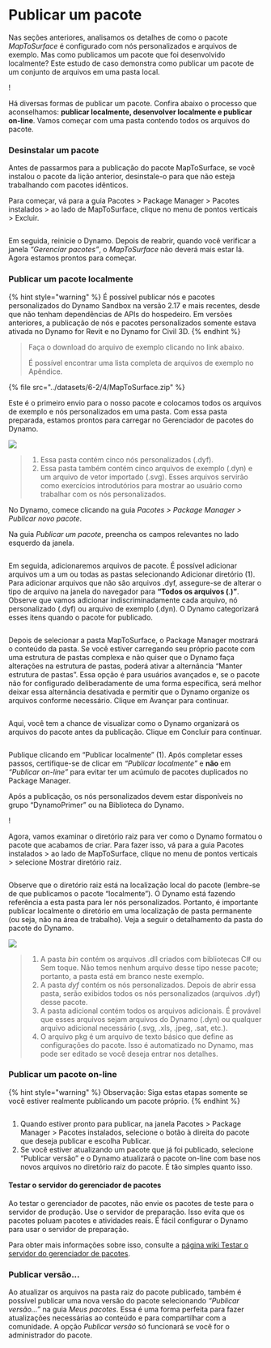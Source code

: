 # Publicar um pacote

Nas seções anteriores, analisamos os detalhes de como o pacote _MapToSurface_ é configurado com nós personalizados e arquivos de exemplo. Mas como publicamos um pacote que foi desenvolvido localmente? Este estudo de caso demonstra como publicar um pacote de um conjunto de arquivos em uma pasta local.

\![](<../images/6-2/3/develop package - custom nodes 01 (1) (1).jpg>)

Há diversas formas de publicar um pacote. Confira abaixo o processo que aconselhamos: **publicar localmente, desenvolver localmente e publicar on-line**. Vamos começar com uma pasta contendo todos os arquivos do pacote.

### Desinstalar um pacote

Antes de passarmos para a publicação do pacote MapToSurface, se você instalou o pacote da lição anterior, desinstale-o para que não esteja trabalhando com pacotes idênticos.

Para começar, vá para a guia Pacotes > Package Manager > Pacotes instalados > ao lado de MapToSurface, clique no menu de pontos verticais > Excluir.

<figure><img src="../../.gitbook/assets/delete-map-to-surface.png" alt=""><figcaption></figcaption></figure>

Em seguida, reinicie o Dynamo. Depois de reabrir, quando você verificar a janela _“Gerenciar pacotes”_, o _MapToSurface_ não deverá mais estar lá. Agora estamos prontos para começar.

### Publicar um pacote localmente

{% hint style="warning" %} É possível publicar nós e pacotes personalizados do Dynamo Sandbox na versão 2.17 e mais recentes, desde que não tenham dependências de APIs do hospedeiro. Em versões anteriores, a publicação de nós e pacotes personalizados somente estava ativada no Dynamo for Revit e no Dynamo for Civil 3D. {% endhint %}

> Faça o download do arquivo de exemplo clicando no link abaixo.
>
> É possível encontrar uma lista completa de arquivos de exemplo no Apêndice.

{% file src="../datasets/6-2/4/MapToSurface.zip" %}

Este é o primeiro envio para o nosso pacote e colocamos todos os arquivos de exemplo e nós personalizados em uma pasta. Com essa pasta preparada, estamos prontos para carregar no Gerenciador de pacotes do Dynamo.

![](../images/6-2/4/publishapackage-publishlocally01.jpg)

> 1. Essa pasta contém cinco nós personalizados (.dyf).
> 2. Essa pasta também contém cinco arquivos de exemplo (.dyn) e um arquivo de vetor importado (.svg). Esses arquivos servirão como exercícios introdutórios para mostrar ao usuário como trabalhar com os nós personalizados.

No Dynamo, comece clicando na guia _Pacotes > Package Manager > Publicar novo pacote_.

Na guia _Publicar um pacote_, preencha os campos relevantes no lado esquerdo da janela.

<figure><img src="../../.gitbook/assets/package-details.png" alt=""><figcaption></figcaption></figure>

Em seguida, adicionaremos arquivos de pacote. É possível adicionar arquivos um a um ou todas as pastas selecionando Adicionar diretório (1). Para adicionar arquivos que não são arquivos .dyf, assegure-se de alterar o tipo de arquivo na janela do navegador para **“Todos os arquivos (**_._**)”**. Observe que vamos adicionar indiscriminadamente cada arquivo, nó personalizado (.dyf) ou arquivo de exemplo (.dyn). O Dynamo categorizará esses itens quando o pacote for publicado.

<figure><img src="../../.gitbook/assets/map-to-surface-contents.png" alt=""><figcaption></figcaption></figure>

Depois de selecionar a pasta MapToSurface, o Package Manager mostrará o conteúdo da pasta. Se você estiver carregando seu próprio pacote com uma estrutura de pastas complexa e não quiser que o Dynamo faça alterações na estrutura de pastas, poderá ativar a alternância “Manter estrutura de pastas”. Essa opção é para usuários avançados e, se o pacote não for configurado deliberadamente de uma forma específica, será melhor deixar essa alternância desativada e permitir que o Dynamo organize os arquivos conforme necessário. Clique em Avançar para continuar.

<figure><img src="../../.gitbook/assets/map-to-surface-contents-preview.png" alt=""><figcaption></figcaption></figure>

Aqui, você tem a chance de visualizar como o Dynamo organizará os arquivos do pacote antes da publicação. Clique em Concluir para continuar.

<figure><img src="../../.gitbook/assets/publish-locally.png" alt=""><figcaption></figcaption></figure>

Publique clicando em “Publicar localmente” (1). Após completar esses passos, certifique-se de clicar em _“Publicar localmente”_ e **não** em _“Publicar on-line”_ para evitar ter um acúmulo de pacotes duplicados no Package Manager.

Após a publicação, os nós personalizados devem estar disponíveis no grupo “DynamoPrimer” ou na Biblioteca do Dynamo.

\![](<../images/6-2/3/develop package - install package 02 (1) (1).jpg>)

Agora, vamos examinar o diretório raiz para ver como o Dynamo formatou o pacote que acabamos de criar. Para fazer isso, vá para a guia Pacotes instalados > ao lado de MapToSurface, clique no menu de pontos verticais > selecione Mostrar diretório raiz.

<figure><img src="../../.gitbook/assets/show-root-directory.png" alt=""><figcaption></figcaption></figure>

Observe que o diretório raiz está na localização local do pacote (lembre-se de que publicamos o pacote “localmente”). O Dynamo está fazendo referência a esta pasta para ler nós personalizados. Portanto, é importante publicar localmente o diretório em uma localização de pasta permanente (ou seja, não na área de trabalho). Veja a seguir o detalhamento da pasta do pacote do Dynamo.

![](../images/6-2/4/publishapackage-publishlocally06.jpg)

> 1. A pasta _bin_ contém os arquivos .dll criados com bibliotecas C# ou Sem toque. Não temos nenhum arquivo desse tipo nesse pacote; portanto, a pasta está em branco neste exemplo.
> 2. A pasta _dyf_ contém os nós personalizados. Depois de abrir essa pasta, serão exibidos todos os nós personalizados (arquivos .dyf) desse pacote.
> 3. A pasta adicional contém todos os arquivos adicionais. É provável que esses arquivos sejam arquivos do Dynamo (.dyn) ou qualquer arquivo adicional necessário (.svg, .xls, .jpeg, .sat, etc.).
> 4. O arquivo pkg é um arquivo de texto básico que define as configurações do pacote. Isso é automatizado no Dynamo, mas pode ser editado se você deseja entrar nos detalhes.

### Publicar um pacote on-line

{% hint style="warning" %} Observação: Siga estas etapas somente se você estiver realmente publicando um pacote próprio. {% endhint %}

<figure><img src="../../.gitbook/assets/publish-version.png" alt=""><figcaption></figcaption></figure>

1. Quando estiver pronto para publicar, na janela Pacotes > Package Manager > Pacotes instalados, selecione o botão à direita do pacote que deseja publicar e escolha Publicar.
2. Se você estiver atualizando um pacote que já foi publicado, selecione “Publicar versão” e o Dynamo atualizará o pacote on-line com base nos novos arquivos no diretório raiz do pacote. É tão simples quanto isso.

#### Testar o servidor do gerenciador de pacotes
Ao testar o gerenciador de pacotes, não envie os pacotes de teste para o servidor de produção. Use o servidor de preparação. Isso evita que os pacotes poluam pacotes e atividades reais. É fácil configurar o Dynamo para usar o servidor de preparação. 

Para obter mais informações sobre isso, consulte a [página wiki Testar o servidor do gerenciador de pacotes](https://github.com/DynamoDS/Dynamo/wiki/Testing-the-Package-Manager-Server).

### Publicar versão...

Ao atualizar os arquivos na pasta raiz do pacote publicado, também é possível publicar uma nova versão do pacote selecionando _“Publicar versão...”_ na guia _Meus pacotes_. Essa é uma forma perfeita para fazer atualizações necessárias ao conteúdo e para compartilhar com a comunidade. A opção _Publicar versão_ só funcionará se você for o administrador do pacote.
